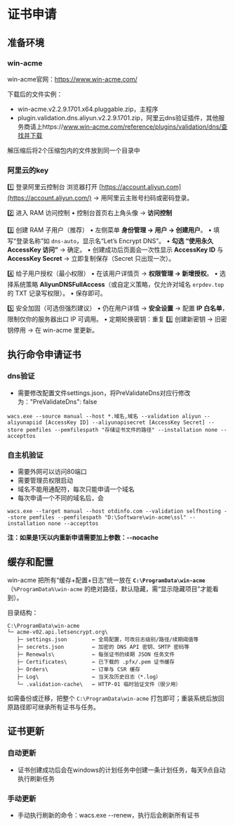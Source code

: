 # 证书申请

## 准备环境

### win-acme

win-acme官网：https://www.win-acme.com/

下载后的文件实例：

* win-acme.v2.2.9.1701.x64.pluggable.zip，主程序
* plugin.validation.dns.aliyun.v2.2.9.1701.zip，阿里云dns验证插件，其他服务商请上https://www.win-acme.com/reference/plugins/validation/dns/查找并下载

解压缩后将2个压缩包内的文件放到同一个目录中

### 阿里云的key

1️⃣ 登录阿里云控制台
浏览器打开 [https://account.aliyun.com](https://account.aliyun.com/) → 用阿里云主账号扫码或密码登录。

2️⃣ 进入 RAM 访问控制
• 控制台首页右上角头像 → **访问控制**

3️⃣ 创建 RAM 子用户（推荐）
• 左侧菜单 **身份管理 → 用户 → 创建用户**。
• 填写“登录名称”如 `dns-auto`，显示名“Let’s Encrypt DNS”。
• **勾选 “使用永久 AccessKey 访问”** → 确定。
• 创建成功后页面会一次性显示
**AccessKey ID** 与 **AccessKey Secret** → 立即复制保存（Secret 只出现一次）。

4️⃣ 给子用户授权（最小权限）
• 在该用户详情页 → **权限管理 → 新增授权**。
• 选择系统策略 **AliyunDNSFullAccess**（或自定义策略，仅允许对域名 `erpdev.top` 的 TXT 记录写权限）。
• 保存即可。

5️⃣ 安全加固（可选但强烈建议）
• 仍在用户详情 → **安全设置** → 配置 **IP 白名单**，限制仅你的服务器出口 IP 可调用。
• 定期轮换密钥：重复 3️⃣ 创建新密钥 → 旧密钥停用 → 在 win-acme 里更新。

## 执行命令申请证书

### dns验证

* 需要修改配置文件settings.json，将PreValidateDns对应行修改为："PreValidateDns": false

```shell
wacs.exe --source manual --host *.域名,域名 --validation aliyun --aliyunapiid [AccessKey ID] --aliyunapisecret [AccessKey Secret] --store pemfiles --pemfilespath "存储证书文件的路径" --installation none --accepttos
```

### 自主机验证

* 需要外网可以访问80端口
* 需要管理员权限启动
* 域名不能用通配符，每次只能申请一个域名
* 每次申请一个不同的域名后，会

```shell
wacs.exe --target manual --host otdinfo.com --validation selfhosting --store pemfiles --pemfilespath "D:\Software\win-acme\ssl" --installation none --accepttos
```

**注：如果是1天以内重新申请需要加上参数：--nocache**

## 缓存和配置

win-acme 把所有“缓存+配置+日志”统一放在
**`C:\ProgramData\win-acme`**
（`%ProgramData%\win-acme` 的绝对路径，默认隐藏，需“显示隐藏项目”才能看到）。

目录结构：

```
C:\ProgramData\win-acme
└─ acme-v02.api.letsencrypt.org\
   ├─ settings.json        ← 全局配置，可改日志级别/路径/续期阈值等
   ├─ secrets.json         ← 加密的 DNS API 密钥、SMTP 密码等
   ├─ Renewals\            ← 每张证书的续期 JSON 任务文件
   ├─ Certificates\        ← 已下载的 .pfx/.pem 证书缓存
   ├─ Orders\              ← 订单与 CSR 缓存
   ├─ Log\                 ← 当天及历史日志（*.log）
   └─ .validation-cache\   ← HTTP-01 临时验证文件（很少用）
```

如需备份或迁移，把整个 `C:\ProgramData\win-acme` 打包即可；重装系统后放回原路径即可继承所有证书与任务。

## 证书更新

### 自动更新

* 证书创建成功后会在windows的计划任务中创建一条计划任务，每天9点自动执行刷新任务

### 手动更新

* 手动执行刷新的命令：wacs.exe --renew，执行后会刷新所有证书
